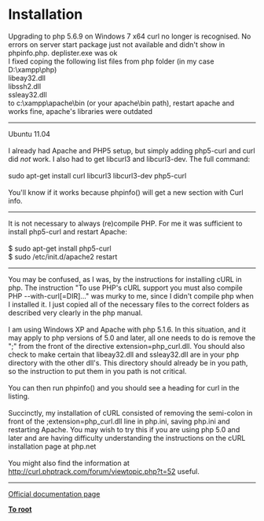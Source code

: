 # Installation



Upgrading to php 5.6.9 on Windows 7 x64 curl no longer is recognised. No errors on server start package just not available and didn&apos;t show in phpinfo.php. deplister.exe was ok<br>I fixed coping the following list files from php folder (in my case D:\xampp\php)<br>libeay32.dll<br>libssh2.dll<br>ssleay32.dll<br>to c:\xampp\apache\bin (or your apache\bin path), restart apache and works fine, apache&apos;s libraries were outdated  

---

Ubuntu 11.04<br><br>I already had Apache and PHP5 setup, but simply adding php5-curl and curl did *not* work. I also had to get libcurl3 and libcurl3-dev. The full command:<br><br>sudo apt-get install curl libcurl3 libcurl3-dev php5-curl<br><br>You&apos;ll know if it works because phpinfo() will get a new section with Curl info.  

---

It is not necessary to always (re)compile PHP. For me it was sufficient to install php5-curl and restart Apache:<br><br>$ sudo apt-get install php5-curl<br>$ sudo /etc/init.d/apache2 restart  

---

You may be confused, as I was, by the instructions for installing cURL in php.  The instruction "To use PHP&apos;s cURL support you must also compile PHP --with-curl[=DIR]..." was murky to me, since I didn&apos;t compile php when I installed it.  I just copied all of the necessary files to the correct folders as described very clearly in the php manual.<br><br>I am using Windows XP and Apache with php 5.1.6. In this situation, and it may apply to php versions of 5.0 and later, all one needs to do is remove the ";" from the front of the directive extension=php_curl.dll.  You should also check to make certain that libeay32.dll and ssleay32.dll are in your php directory with the other dll&apos;s.  This directory should already be in you path, so the instruction to put them in you path is not critical.<br><br>You can then run phpinfo() and you should see a heading for curl in the listing.<br><br>Succinctly, my installation of cURL consisted of removing the semi-colon in front of the ;extension=php_curl.dll line in php.ini, saving php.ini and restarting Apache.  You may wish to try this if you are using php 5.0 and later and are having difficulty understanding the instructions on the cURL installation page at php.net<br><br>You might also find the information at http://curl.phptrack.com/forum/viewtopic.php?t=52 useful.  

---

[Official documentation page](https://www.php.net/manual/en/curl.installation.php)

**[To root](/README.md)**